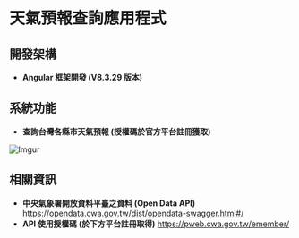 # 天氣預報查詢應用程式

## 開發架構

- **Angular 框架開發 (V8.3.29 版本)**

## 系統功能

- **查詢台灣各縣市天氣預報 (授權碼於官方平台註冊獲取)**
  
![Imgur](https://i.imgur.com/Yc7Nmvt.jpeg[/img])

## 相關資訊
- **中央氣象署開放資料平臺之資料 (Open Data API)**
https://opendata.cwa.gov.tw/dist/opendata-swagger.html#/
- **API 使用授權碼 (於下方平台註冊取得)**
https://pweb.cwa.gov.tw/emember/
